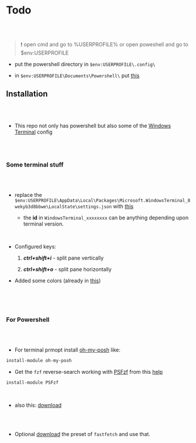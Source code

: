 # Todo

<br>
<br>

> ❗ open cmd and go to %USERPROFILE% or open poweshell and go to $env:USERPROFILE

- put the powershell directory in `$env:USERPROFILE\.config\`

- in `$env:USERPROFILE\Documents\Powershell\` put [this](./Microsoft.PowerShell_profile.ps1)





## Installation

<br>
<br>

- This repo not only has powershell but also some of the [Windows Terminal](https://learn.microsoft.com/en-us/windows/terminal/install) config


<br>
<br>

### Some terminal stuff

<br>
<br>

- replace the `$env:USERPROFILE\AppData\Local\Packages\Microsoft.WindowsTerminal_8wekyb3d8bbwe\LocalState\settings.json` with [this](./settings.json)

    - the __id__ in `WindowsTerminal_xxxxxxxx` can be anything depending upon terminal version.


<br>

- Configured keys:

    1. ___ctrl+shift+i___ - split pane vertically

    2. ___ctrl+shift+o___ - split pane horizontally

- Added some colors (already in [this](./settings.json))



<br>
<br>
<br>


### For Powershell

<br>
<br>

- For terminal prmopt install [oh-my-posh](https://ohmyposh.dev/docs/installation/windows) like:

```powershell
install-module oh-my-posh
```

- Get the `fzf` reverse-search working with [PSFzf](https://github.com/kelleyma49/PSFzf) from this [help](https://medium.com/@lakhanj569/fzf-for-windows-powershell-fa8f071ce64c)

```powershell
install-module PSFzf
```

<br>

   - also this: [download](https://www.powershellgallery.com/packages/PSFzf/2.2.9)


<br>
<br>

- Optional [download](https://github.com/cassiofb-dev/fastfetch-config/tree/main/logos) the preset of `fastfetch` and use that.


